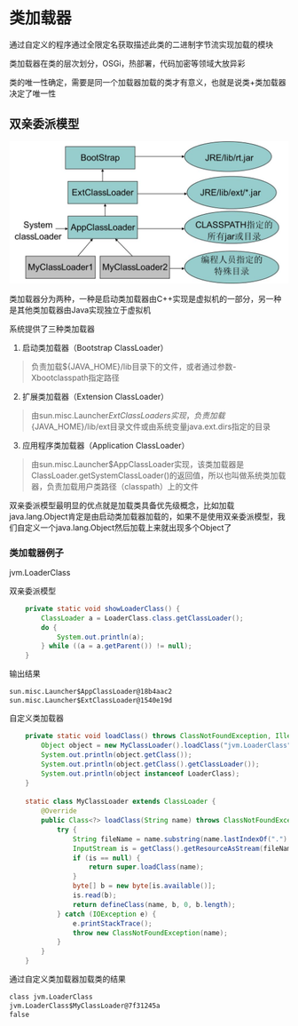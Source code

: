 # 类加载器
通过自定义的程序通过全限定名获取描述此类的二进制字节流实现加载的模块

类加载器在类的层次划分，OSGi，热部署，代码加密等领域大放异彩

类的唯一性确定，需要是同一个加载器加载的类才有意义，也就是说类+类加载器决定了唯一性

## 双亲委派模型
![](../resources/image/loader-class.jpg "类加载器")

类加载器分为两种，一种是启动类加载器由C++实现是虚拟机的一部分，另一种是其他类加载器由Java实现独立于虚拟机

系统提供了三种类加载器
1. 启动类加载器（Bootstrap ClassLoader）
> 负责加载${JAVA_HOME}/lib目录下的文件，或者通过参数-Xbootclasspath指定路径
2. 扩展类加载器（Extension ClassLoader）
> 由sun.misc.Launcher$ExtClassLoaders实现，负责加载${JAVA_HOME}/lib/ext目录文件或由系统变量java.ext.dirs指定的目录
3. 应用程序类加载器（Application ClassLoader）
> 由sun.misc.Launcher$AppClassLoader实现，该类加载器是ClassLoader.getSystemClassLoader()的返回值，所以也叫做系统类加载器，负责加载用户类路径（classpath）上的文件

双亲委派模型最明显的优点就是加载类具备优先级概念，比如加载java.lang.Object肯定是由启动类加载器加载的，如果不是使用双亲委派模型，我们自定义一个java.lang.Object然后加载上来就出现多个Object了

### 类加载器例子
jvm.LoaderClass

双亲委派模型
```java
    private static void showLoaderClass() {
        ClassLoader a = LoaderClass.class.getClassLoader();
        do {
            System.out.println(a);
        } while ((a = a.getParent()) != null);
    }
```
输出结果
```
sun.misc.Launcher$AppClassLoader@18b4aac2
sun.misc.Launcher$ExtClassLoader@1540e19d
```
自定义类加载器
```java
    private static void loadClass() throws ClassNotFoundException, IllegalAccessException, InstantiationException {
        Object object = new MyClassLoader().loadClass("jvm.LoaderClass").newInstance();
        System.out.println(object.getClass());
        System.out.println(object.getClass().getClassLoader());
        System.out.println(object instanceof LoaderClass);
    }

    static class MyClassLoader extends ClassLoader {
        @Override
        public Class<?> loadClass(String name) throws ClassNotFoundException {
            try {
                String fileName = name.substring(name.lastIndexOf(".") + 1) + ".class";
                InputStream is = getClass().getResourceAsStream(fileName);
                if (is == null) {
                    return super.loadClass(name);
                }
                byte[] b = new byte[is.available()];
                is.read(b);
                return defineClass(name, b, 0, b.length);
            } catch (IOException e) {
                e.printStackTrace();
                throw new ClassNotFoundException(name);
            }
        }
    }
```
通过自定义类加载器加载类的结果
```
class jvm.LoaderClass
jvm.LoaderClass$MyClassLoader@7f31245a
false
```